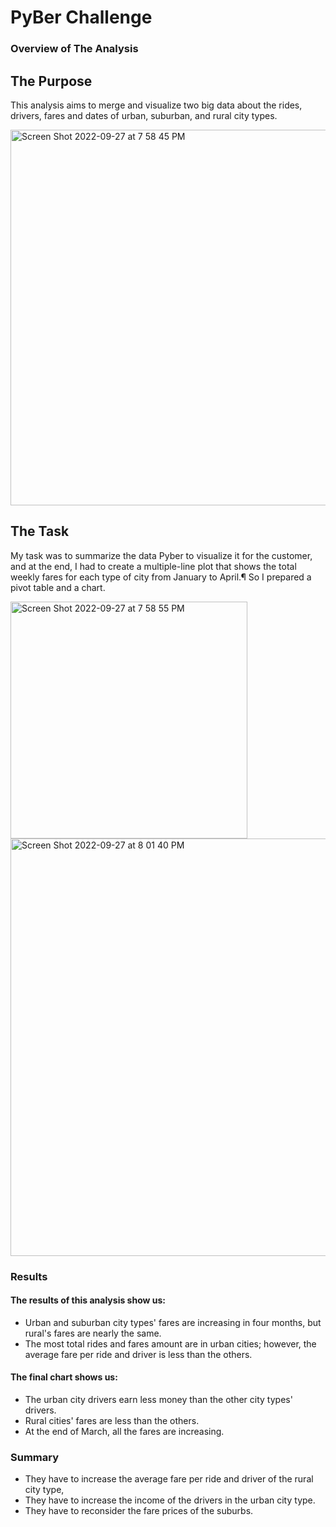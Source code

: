 # PyBer Challenge
### Overview of The Analysis
## The Purpose 
This analysis aims to merge and visualize two big data about the rides, drivers, fares and dates of urban, suburban, and rural city types. 

<img width="601" alt="Screen Shot 2022-09-27 at 7 58 45 PM" src="https://user-images.githubusercontent.com/111788394/192658230-4fdc4ee3-0f55-49da-84ac-d8f9aad28a84.png">


## The Task
My task was to summarize the data Pyber to visualize it for the customer, and at the end, I had to create a multiple-line plot that shows the total weekly fares for each type of city from January to April.¶ So I prepared a pivot table and a chart.

<img width="379" alt="Screen Shot 2022-09-27 at 7 58 55 PM" src="https://user-images.githubusercontent.com/111788394/192658531-b4f6435b-e3af-4cea-a847-9b5568105955.png">

<img width="668" alt="Screen Shot 2022-09-27 at 8 01 40 PM" src="https://user-images.githubusercontent.com/111788394/192658575-dd5977d0-ee23-498b-8e05-a87fd9144db8.png">


### Results
#### The results of this analysis show us:
- Urban and suburban city types' fares are increasing in four months, but rural's fares are nearly the same.
- The most total rides and fares amount are in urban cities; however, the average fare per ride and driver is less than the others.
#### The final chart shows us: 
- The urban city drivers earn less money than the other city types' drivers. 
- Rural cities' fares are less than the others. 
- At the end of March, all the fares are increasing. 
### Summary
- They have to increase the average fare per ride and driver of the rural city type,
- They have to increase the income of the drivers in the urban city type.
- They have to reconsider the fare prices of the suburbs.




